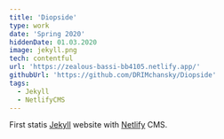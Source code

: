 ```yaml
---
title: 'Diopside'
type: work
date: 'Spring 2020'
hiddenDate: 01.03.2020
image: jekyll.png
tech: contentful
url: 'https://zealous-bassi-bb4105.netlify.app/'
githubUrl: 'https://github.com/DRIMchansky/Diopside'
tags:
  - Jekyll
  - NetlifyCMS
---
```


First statis [Jekyll](https://jekyllrb.com/) website with [Netlify](https://www.netlifycms.org/) CMS.
